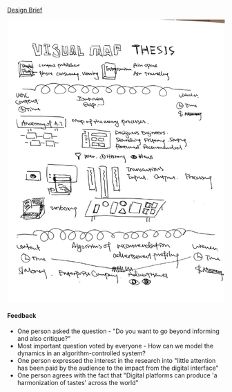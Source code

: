 [Design Brief](https://github.com/youozhan/mfadt-thesisstudio-2/blob/master/Design_brief_mockup.pdf)

![alt text](Assets/1_32_20.png "Visual Map")

#### Feedback
* One person asked the question - "Do you want to go beyond informing and also critique?"
* Most important question voted by everyone - How can we model the dynamics in an algorithm-controlled system?
* One person expressed the interest in the research into "little attention has been paid by the audience to the impact from the digital interface"
* One person agrees with the fact that "Digital platforms can produce 'a harmonization of tastes' across the world"

